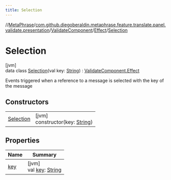 ```yaml
---
title: Selection
---
```

//[MetaPhrase](../../../../../index.html)/[com.github.diegoberaldin.metaphrase.feature.translate.panel.validate.presentation](../../../index.html)/[ValidateComponent](../../index.html)/[Effect](../index.html)/[Selection](index.html)



# Selection



[jvm]\
data class [Selection](index.html)(val key: [String](https://kotlinlang.org/api/latest/jvm/stdlib/kotlin/-string/index.html)) : [ValidateComponent.Effect](../index.html)

Events triggered when a reference to a message is selected with the key of the message



## Constructors


| | |
|---|---|
| [Selection](-selection.html) | [jvm]<br>constructor(key: [String](https://kotlinlang.org/api/latest/jvm/stdlib/kotlin/-string/index.html)) |


## Properties


| Name | Summary |
|---|---|
| [key](key.html) | [jvm]<br>val [key](key.html): [String](https://kotlinlang.org/api/latest/jvm/stdlib/kotlin/-string/index.html) |

